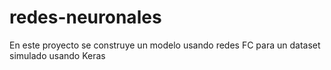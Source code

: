 # redes-neuronales
En este proyecto se construye un modelo usando redes FC para un dataset simulado usando Keras
